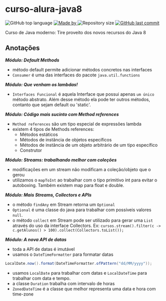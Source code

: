 # curso-alura-java8
<p>
    <img alt="GitHub top language" src="https://img.shields.io/github/languages/top/my-study-area/curso-alura-java8">
    <a href="https://github.com/my-study-area">
        <img alt="Made by" src="https://img.shields.io/badge/made%20by-adriano%20avelino-gree">
    </a>
    <img alt="Repository size" src="https://img.shields.io/github/repo-size/my-study-area/curso-alura-java8">
    <a href="https://github.com/EliasGcf/readme-template/commits/master">
    <img alt="GitHub last commit" src="https://img.shields.io/github/last-commit/my-study-area/curso-alura-java8">
    </a>
</p>
Curso de Java moderno: Tire proveito dos novos recursos do Java 8

## Anotações
***Módulo: Default Methods***
- método default permite adicionar métodos concretos nas interfaces
- `Consumer` é uma das interfaces do pacote `java.util.functions`

***Módulo: Que venham os lambdas!***
- `Interfaces Funcional` é aquela Interface que possui apenas `um único` método abstrato. Além desse método ela pode ter outros métodos, contanto que sejam default ou 'static'.

***Módulo: Código mais sucinto com Method references***
-  `Method references` são um tipo especial de expressões lambda
- existem 4 tipos de Methods references:
  - Métodos estáticos
  - Métodos de instância de objetos específicos
  - Métodos de instância de um objeto arbitrário de um tipo específico
  - Construtor

***Módulo: Streams: trabalhando melhor com coleções***
  - modificações em um stream não modificam a coleção/objeto que o gerou
  - utilizamos o `mapToInt` ao trabalhar com o tipo primitivo int para evitar o autoboxing. Também existem map para float e double.

***Módulo: Mais Streams, Collectors e APIs***
- o método `findAny` em Stream retorna um `Optional`
- `Optional` é uma classe do java para trabalhar com possíveis valores `null`.
- o método `collect` em Stream pode ser utilizado para gerar uma `List` através do uso da interface Collectors. Ex: `cursos.stream().filter(c -> c.getAlunos() > 100).collect(Collectors.toList());`

***Módulo: A nova API de datas***
- toda a API de datas é imutável
- usamos o `DateTimeFormatter` para formatar datas
```java
LocalDate.now().format(DateTimeFormatter.ofPattern("dd/MM/yyyy"));
```
- usamos `LocalDate` para trabalhar com datas e `LocalDateTime` para trabalhar com data e tempo.
- a classe `Duration` trabalha com intervalo de horas
- `ZonedDateTime` é a classe que melhor representa uma data e hora com time-zone

